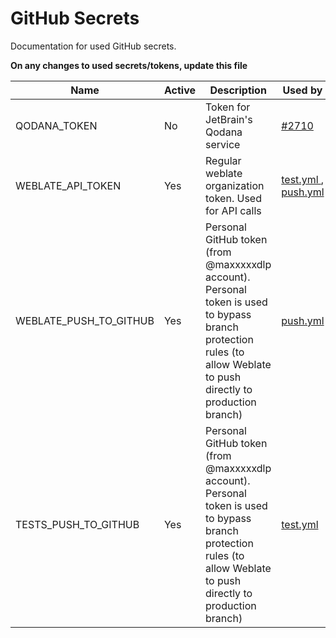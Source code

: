 # GitHub Secrets

Documentation for used GitHub secrets.

**On any changes to used secrets/tokens, update this file**

<table>
    <thead>
        <tr>
            <th>Name</th>
            <th>Active</th>
            <th>Description</th>
            <th>Used by</th>
        </tr>
    </thead>
    <tbody>
        <tr>
            <td>QODANA_TOKEN</td>
            <td>No</td>
            <td>
                Token for JetBrain's Qodana service
            </td>
            <td>
                <a href="https://github.com/specify/specify7/pull/2710">
                    #2710
                </a>
            </td>
        </tr>
        <tr>
            <td>WEBLATE_API_TOKEN</td>
            <td>Yes</td>
            <td>
                Regular weblate organization token. Used for API calls
            </td>
            <td>
                <a href="https://github.com/specify/specify7/blob/production/.github/workflows/test.yml">
                    test.yml
                </a>,
                <a href="https://github.com/specify/specify7/blob/weblate-localization/.github/workflows/push.yml">
                    push.yml
                </a>
            </td>
        </tr>
        <tr>
            <td>WEBLATE_PUSH_TO_GITHUB</td>
            <td>Yes</td>
            <td>
                Personal GitHub token (from @maxxxxxdlp account). Personal token
                is used to bypass branch protection rules (to allow Weblate to
                push directly to production branch)
            </td>
            <td>
                <a href="https://github.com/specify/specify7/blob/weblate-localization/.github/workflows/push.yml">
                    push.yml
                </a>
            </td>
        </tr>
        <tr>
            <td>TESTS_PUSH_TO_GITHUB</td>
            <td>Yes</td>
            <td>
                Personal GitHub token (from @maxxxxxdlp account). Personal token
                is used to bypass branch protection rules (to allow Weblate to
                push directly to production branch)
            </td>
            <td>
                <a href="https://github.com/specify/specify7/blob/production/.github/workflows/test.yml">
                    test.yml
                </a>
            </td>
        </tr>
    </tbody>
</table>
